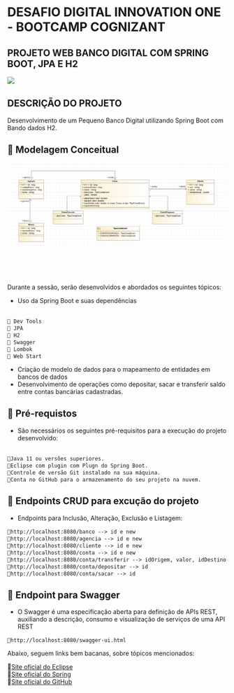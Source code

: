 # DESAFIO DIGITAL INNOVATION ONE - BOOTCAMP COGNIZANT

<h2> PROJETO WEB BANCO DIGITAL COM SPRING BOOT, JPA E H2 </h2>

<img src="http://img.shields.io/static/v1?label=STATUS&message=CONCLUIDO&color=GREEN&style=for-the-badge"/>


<h2>DESCRIÇÃO DO PROJETO</h2>

Desenvolvimento de um Pequeno Banco Digital utilizando Spring Boot com Bando dados H2.

<h2>
🛑 Modelagem Conceitual
</h2>

<img src="https://github.com/francisleisouza/banco_digital_dio/blob/master/img/mc_banco_digital.png"/>

<br><br><br>

Durante a sessão, serão desenvolvidos e abordados os seguintes tópicos:

* Uso da Spring Boot e suas dependências<br>


 ```shell script
 
 🔸 Dev Tools
 🔸 JPA
 🔸 H2
 🔸 Swagger
 🔸 Lombok
 🔸 Web Start
 
 ```
 
 * Criação de modelo de dados para o mapeamento de entidades em bancos de dados <br>
 * Desenvolvimento de operações como depositar, sacar e transferir saldo entre contas bancárias cadastradas.<br>

<h2>
🛑 Pré-requistos
</h2>
 
* São necessários os seguintes pré-requisitos para a execução do projeto desenvolvido:

 ```
 
🔹Java 11 ou versões superiores.
🔹Eclipse com plugin com Plugn do Spring Boot.
🔹Controle de versão Git instalado na sua máquina.
🔹Conta no GitHub para o armazenamento do seu projeto na nuvem.

```

<h2>
🛑 Endpoints CRUD para excução do projeto
</h2>


* Endpoints para Inclusão, Alteração, Exclusão e Listagem:
 
 ```
 🔹http://localhost:8080/banco --> id e new 
 🔹http://localhost:8080/agencia --> id e new
 🔹http://localhost:8080/cliente --> id e new
 🔹http://localhost:8080/conta --> id e new
 🔹http://localhost:8080/conta/transferir --> idOrigem, valor, idDestino
 🔹http://localhost:8080/conta/depositar --> id
 🔹http://localhost:8080/conta/sacar --> id
```


<h2>
🛑 Endpoint para Swagger
</h2>

* O Swagger é uma especificação aberta para definição de APIs REST, auxiliando a descrição, consumo e visualização de serviços de uma API REST

```
🔹http://localhost:8080/swagger-ui.html
```


Abaixo, seguem links bem bacanas, sobre tópicos mencionados:


🔹[Site oficial do Eclipse](https://www.eclipse.org/)<br>
🔹[Site oficial do Spring](https://spring.io/)<br>
🔹[Site oficial do GitHub](http://github.com/)<br>

